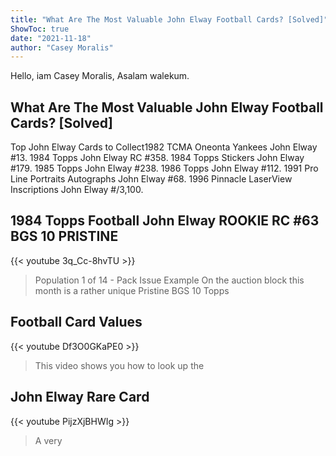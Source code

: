 ```yaml
---
title: "What Are The Most Valuable John Elway Football Cards? [Solved]"
ShowToc: true 
date: "2021-11-18"
author: "Casey Moralis" 
---
```


Hello, iam Casey Moralis, Asalam walekum.
## What Are The Most Valuable John Elway Football Cards? [Solved]
 Top John Elway Cards to Collect1982 TCMA Oneonta Yankees John Elway #13. 
 1984 Topps John Elway RC #358. 
 1984 Topps Stickers John Elway #179. 
 1985 Topps John Elway #238. 
 1986 Topps John Elway #112. 
 1991 Pro Line Portraits Autographs John Elway #68. 
 1996 Pinnacle LaserView Inscriptions John Elway #/3,100.

## 1984 Topps Football John Elway ROOKIE RC #63 BGS 10 PRISTINE
{{< youtube 3q_Cc-8hvTU >}}
>Population 1 of 14 - Pack Issue Example On the auction block this month is a rather unique Pristine BGS 10 Topps 

## Football Card Values
{{< youtube Df3O0GKaPE0 >}}
>This video shows you how to look up the 

## John Elway Rare Card
{{< youtube PijzXjBHWIg >}}
>A very 

